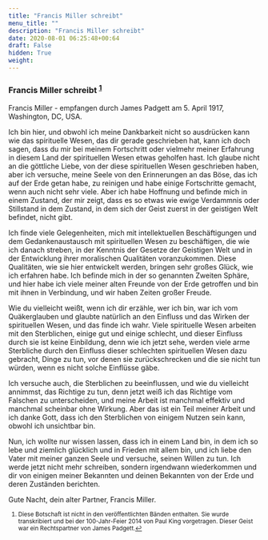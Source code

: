```yaml
---
title: "Francis Miller schreibt"
menu_title: ""
description: "Francis Miller schreibt"
date: 2020-08-01 06:25:48+00:64
draft: False
hidden: True
weight:
---
```

### Francis Miller schreibt <sup id="a1">[1](#f1)</sup>

Francis Miller - empfangen durch James Padgett am 5. April 1917, Washington, DC, USA.

Ich bin hier, und obwohl ich meine Dankbarkeit nicht so ausdrücken kann wie das spirituelle Wesen, das dir gerade geschrieben hat, kann ich doch sagen, dass du mir bei meinem Fortschritt oder vielmehr meiner Erfahrung in diesem Land der spirituellen Wesen etwas geholfen hast. Ich glaube nicht an die göttliche Liebe, von der diese spirituellen Wesen geschrieben haben, aber ich versuche, meine Seele von den Erinnerungen an das Böse, das ich auf der Erde getan habe, zu reinigen und habe einige Fortschritte gemacht, wenn auch nicht sehr viele. Aber ich habe Hoffnung und befinde mich in einem Zustand, der mir zeigt, dass es so etwas wie ewige Verdammnis oder Stillstand in dem Zustand, in dem sich der Geist zuerst in der geistigen Welt befindet, nicht gibt.

Ich finde viele Gelegenheiten, mich mit intellektuellen Beschäftigungen und dem Gedankenaustausch mit spirituellen Wesen zu beschäftigen, die wie ich danach streben, in der Kenntnis der Gesetze der Geistigen Welt und in der Entwicklung ihrer moralischen Qualitäten voranzukommen. Diese Qualitäten, wie sie hier entwickelt werden, bringen sehr großes Glück, wie ich erfahren habe. Ich befinde mich in der so genannten Zweiten Sphäre, und hier habe ich viele meiner alten Freunde von der Erde getroffen und bin mit ihnen in Verbindung, und wir haben Zeiten großer Freude.

Wie du vielleicht weißt, wenn ich dir erzähle, wer ich bin, war ich vom Quäkerglauben und glaubte natürlich an den Einfluss und das Wirken der spirituellen Wesen, und das finde ich wahr. Viele spirituelle Wesen arbeiten mit den Sterblichen, einige gut und einige schlecht, und dieser Einfluss durch sie ist keine Einbildung, denn wie ich jetzt sehe, werden viele arme Sterbliche durch den Einfluss dieser schlechten spirituellen Wesen dazu gebracht, Dinge zu tun, vor denen sie zurückschrecken und die sie nicht tun würden, wenn es nicht solche Einflüsse gäbe.

Ich versuche auch, die Sterblichen zu beeinflussen, und wie du vielleicht annimmst, das Richtige zu tun, denn jetzt weiß ich das Richtige vom Falschen zu unterscheiden, und meine Arbeit ist manchmal effektiv und manchmal scheinbar ohne Wirkung. Aber das ist ein Teil meiner Arbeit und ich danke Gott, dass ich den Sterblichen von einigem Nutzen sein kann, obwohl ich unsichtbar bin.

Nun, ich wollte nur wissen lassen, dass ich in einem Land bin, in dem ich so lebe und ziemlich glücklich und in Frieden mit allem bin, und ich liebe den Vater mit meiner ganzen Seele und versuche, seinen Willen zu tun. Ich werde jetzt nicht mehr schreiben, sondern irgendwann wiederkommen und dir von einigen meiner Bekannten und deinen Bekannten von der Erde und deren Zuständen berichten.

Gute Nacht, dein alter Partner, Francis Miller.
<small>

1. <large id="f1"> Diese Botschaft ist nicht in den veröffentlichten Bänden enthalten. Sie wurde transkribiert und bei der 100-Jahr-Feier 2014 von Paul King vorgetragen. Dieser Geist war ein Rechtspartner von James Padgett.[↩](#a1)
